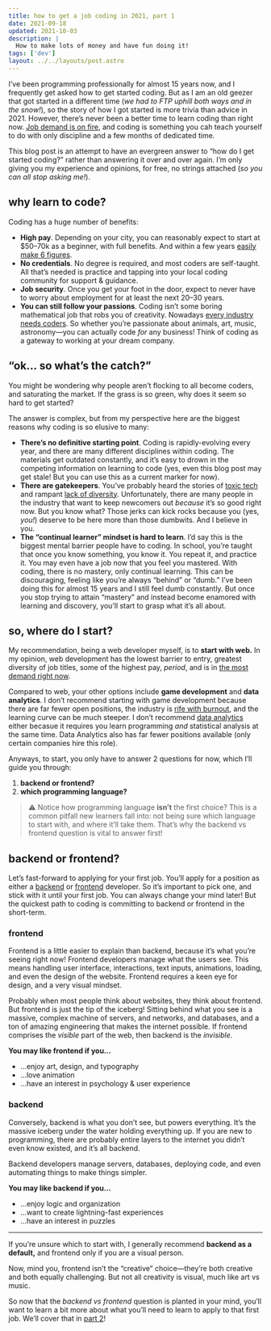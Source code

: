 ```yaml
---
title: how to get a job coding in 2021, part 1
date: 2021-09-18
updated: 2021-10-03
description: |
  How to make lots of money and have fun doing it!
tags: ['dev']
layout: ../../layouts/post.astro
---
```


I’ve been programming professionally for almost 15 years now, and I frequently get asked how to get
started coding. But as I am an old geezer that got started in a different time (_we had to FTP
uphill both ways and in the snow!_), so the story of how I got started is more trivia than advice
in 2021. However, there’s never been a better time to learn coding than right now. [Job demand is on
fire][job-security], and coding is something you cah teach yourself to do with only discipline and a
few months of dedicated time.

This blog post is an attempt to have an evergreen answer to “how do I get started coding?” rather
than answering it over and over again. I’m only giving you my experience and opinions, for free, no
strings attached (_so you can all stop asking me!_).

## why learn to code?

Coding has a huge number of benefits:

- **High pay**. Depending on your city, you can reasonably expect to start at $50–70k as a beginner,
  with full benefits. And within a few years [easily make 6 figures][levels].
- **No credentials**. No degree is required, and most coders are self-taught. All that’s needed is
  practice and tapping into your local coding community for support & guidance.
- **Job security**. Once you get your foot in the door, expect to never have to worry about
  employment for at least the next 20–30 years.
- **You can still follow your passions**. Coding isn’t some boring mathematical job that robs you of
  creativity. Nowadays [every industry needs coders][tech-company]. So whether you’re passionate
  about animals, art, music, astronomy—you can actually code _for_ any business! Think of coding as
  a gateway to working at your dream company.

## “ok… so what’s the catch?”

You might be wondering why people aren’t flocking to all become coders, and saturating the market.
If the grass is so green, why does it seem so hard to get started?

The answer is complex, but from my perspective here are the biggest reasons why coding is so elusive
to many:

- **There’s no definitive starting point**. Coding is rapidly-evolving every year, and there are
  many different disciplines within coding. The materials get outdated constantly, and it’s easy to
  drown in the competing information on learning to code (yes, even this blog post may get stale!
  But you can use this as a current marker for now).
- **There are gatekeepers**. You’ve probably heard the stories of [toxic tech][amazon] and rampant
  [lack of diversity][diversity]. Unfortunately, there are many people in the industry that want to
  keep newcomers out _because_ it’s so good right now. But you know what? Those jerks can kick rocks
  because you (yes, _you!_) deserve to be here more than those dumbwits. And I believe in you.
- **The “continual learner” mindset is hard to learn**. I’d say this is the biggest mental barrier
  people have to coding. In school, you’re taught that once you know something, you know it. You
  repeat it, and practice it. You may even have a job now that you feel you mastered. With coding,
  there is no mastery, only continual learning. This can be discouraging, feeling like you’re always
  “behind” or “dumb.” I’ve been doing this for almost 15 years and I still feel dumb constantly. But
  once you stop trying to attain “mastery” and instead become enamored with learning and discovery,
  you’ll start to grasp what it’s all about.

## so, where do I start?

My recommendation, being a web developer myself, is to **start with web.** In my opinion, web
development has the lowest barrier to entry, greatest diversity of job titles, some of the highest
pay, _period_, and is in [the most demand right now][job-security].

Compared to web, your other options include **game development** and **data analytics**. I don’t
recommend starting with game development because there are far fewer open positions, the industry is
[rife with burnout][gamedev-burnout], and the learning curve can be much steeper. I don’t recommend
[data analytics][data-analytics] either becasue it requires you learn programming _and_ statistical
analysis at the same time. Data Analytics also has far fewer positions available (only certain
companies hire this role).

Anyways, to start, you only have to answer 2 questions for now, which I’ll guide you through:

1. **backend or frontend?**
2. **which programming language?**

> ⚠️ Notice how programming language **isn’t** the first choice? This is a common pitfall new
> learners fall into: not being sure which language to start with, and where it’ll take them. That’s
> why the backend vs frontend question is vital to answer first!

## backend or frontend?

Let’s fast-forward to applying for your first job. You’ll apply for a position as either a
[backend][backend-jobs] or [frontend][frontend-jobs] developer. So it’s important to pick one, and
stick with it until your first job. You can always change your mind later! But the quickest path to
coding is committing to backend or frontend in the short-term.

### frontend

Frontend is a little easier to explain than backend, because it’s what you’re seeing right now!
Frontend developers manage what the users see. This means handling user interface, interactions,
text inputs, animations, loading, and even the design of the website. Frontend requires a keen eye
for design, and a very visual mindset.

Probably when most people think about websites, they think about frontend. But frontend is just the
tip of the iceberg! Sitting behind what you see is a massive, complex machine of servers, and
networks, and databases, and a ton of amazing engineering that makes the internet possible. If
frontend comprises the _visible_ part of the web, then backend is the _invisible_.

**You may like frontend if you…**

- …enjoy art, design, and typography
- …love animation
- …have an interest in psychology & user experience

### backend

Conversely, backend is what you don’t see, but powers everything. It’s the massive iceberg under the
water holding everything up. If you are new to programming, there are probably entire layers to the
internet you didn’t even know existed, and it’s all backend.

Backend developers manage servers, databases, deploying code, and even automating things to make
things simpler.

**You may like backend if you…**

- …enjoy logic and organization
- …want to create lightning-fast experiences
- …have an interest in puzzles

---

If you’re unsure which to start with, I generally recommend **backend as a default,** and frontend
only if you are a visual person.

Now, mind you, frontend isn’t the “creative” choice—they’re both creative and both equally
challenging. But not all creativity is visual, much like art vs music.

So now that the _backend vs frontend_ question is planted in your mind, you’ll want to learn a bit
more about what you’ll need to learn to apply to that first job. We’ll cover that in [part 2][pt-2]!

[activision]:
  https://www.polygon.com/22627759/activision-blizzard-lawsuit-games-worker-unions-labor-organizing
[amazon]:
  https://www.motherjones.com/politics/2021/09/my-wife-was-dying-of-brain-cancer-my-boss-at-amazon-told-me-to-perform-or-quit/
[backend-jobs]: https://www.google.com/search?q=backend+developer+jobs&ibp=htl;jobs
[data-analytics]: https://www.investopedia.com/terms/d/data-analytics.asp
[diversity]: https://www.fastcompany.com/90665530/great-resignation-tech-diversity
[frontend-jobs]: https://www.google.com/search?q=frontend+developer+jobs&ibp=htl;jobs
[gamedev-burnout]: https://time.com/5603329/e3-video-game-creators-union/
[job-security]:
  https://blog.pragmaticengineer.com/advice-for-tech-workers-to-navigate-a-heated-job-market/
[levels]: https://www.levels.fyi
[pt-2]: /blog/how-to-get-a-job-coding-in-2021-pt-2
[tech-company]:
  https://www.forbes.com/sites/forbestechcouncil/2017/01/23/why-every-company-is-a-technology-company/
